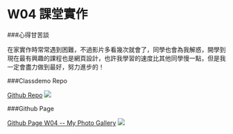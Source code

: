 # W04 課堂實作

###心得甘苦談

在家實作時常常遇到困難，不過影片多看幾次就會了，同學也會為我解惑，開學到現在最有興趣的課程也是網頁設計，也許我學習的速度比其他同學慢一點，但是我一定會盡力做到最好，努力進步的！

###Classdemo Repo

[Github Repo](https://elena99999.github.io/1101-classdemo-210410162/)
![](https://i.imgur.com/ZnP6EHs.png)

###Github Page

[Github Page W04 -- My Photo Gallery](https://elena99999.github.io/1101-classdemo-210410162/active-w04/imageGallery.html)
![](https://i.imgur.com/IYNVACP.jpg)
